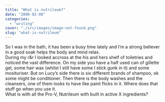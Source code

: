 ```yaml
---
title: "What is nutrileum?"
date: "2006-02-08"
categories: 
  - "writing"
cover: "./src/images/image-not-found.png"
slug: "what-is-nutrileum"
---
```


So I was in the bath, it has been a busy time lately and I’m a strong believer in a good soak helps the body and mind relax.  
During my r&r I looked accross at the his and hers shelf of toiletries and noticed the vast difference. On my side you have a half used can of gillette gel, some hair wax (whilst I still have some I stick gunk in it) and some mosituriser. But on Lucy’s side there is six different brands of shampoo, ok some might be conditioner. Then there is the body washes and the cleansers, one of them looks to have like paint flicks in it. Where does that stuff go when you use it.  
What is with all the Pro-V, Nutrileum with built in active X ingredients?
